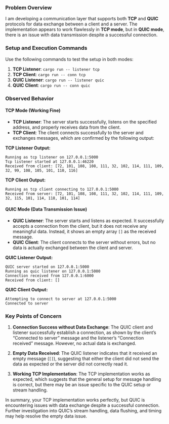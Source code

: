 ### Problem Overview

I am developing a communication layer that supports both **TCP** and **QUIC** protocols for data exchange between a client and a server. The implementation appears to work flawlessly in **TCP mode**, but in **QUIC mode**, there is an issue with data transmission despite a successful connection.

### Setup and Execution Commands

Use the following commands to test the setup in both modes:

1. **TCP Listener**: `cargo run -- listener tcp`
2. **TCP Client**: `cargo run -- conn tcp`
3. **QUIC Listener**: `cargo run -- listener quic`
4. **QUIC Client**: `cargo run -- conn quic`

### Observed Behavior

#### TCP Mode (Working Fine)

- **TCP Listener**: The server starts successfully, listens on the specified address, and properly receives data from the client.
- **TCP Client**: The client connects successfully to the server and exchanges messages, which are confirmed by the following output:

**TCP Listener Output:**
```
Running as tcp listener on 127.0.0.1:5000
Tcp listener started at 127.0.0.1:46220
Received from client: [72, 101, 108, 108, 111, 32, 102, 114, 111, 109, 32, 99, 108, 105, 101, 110, 116]
```

**TCP Client Output:**
```
Running as tcp client connecting to 127.0.0.1:5000
Received from server: [72, 101, 108, 108, 111, 32, 102, 114, 111, 109, 32, 115, 101, 114, 118, 101, 114]
```

#### QUIC Mode (Data Transmission Issue)

- **QUIC Listener**: The server starts and listens as expected. It successfully accepts a connection from the client, but it does not receive any meaningful data. Instead, it shows an empty array `[]` as the received message.
- **QUIC Client**: The client connects to the server without errors, but no data is actually exchanged between the client and server.

**QUIC Listener Output:**
```
QUIC server started on 127.0.0.1:5000
Running as quic listener on 127.0.0.1:5000
Connection received from 127.0.0.1:6000
Received from client: []
```

**QUIC Client Output:**
```
Attempting to connect to server at 127.0.0.1:5000
Connected to server
```

### Key Points of Concern

1. **Connection Success without Data Exchange**: The QUIC client and listener successfully establish a connection, as shown by the client’s “Connected to server” message and the listener’s “Connection received” message. However, no actual data is exchanged.
  
2. **Empty Data Received**: The QUIC listener indicates that it received an empty message (`[]`), suggesting that either the client did not send the data as expected or the server did not correctly read it.

3. **Working TCP Implementation**: The TCP implementation works as expected, which suggests that the general setup for message handling is correct, but there may be an issue specific to the QUIC setup or stream handling.


In summary, your TCP implementation works perfectly, but QUIC is encountering issues with data exchange despite a successful connection. Further investigation into QUIC’s stream handling, data flushing, and timing may help resolve the empty data issue.
